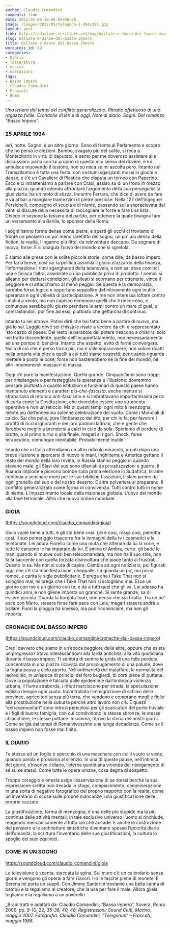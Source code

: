 ```yaml
---
author: Claudio Comandini
comments: true
date: 2012-05-09 10:00:02+00:00
image: /images/2012/05/telegono-1-494x381.jpg
layout: post
link: http://redazione.scritture.net/mag/ballate-e-danze-dal-basso-impero/
slug: ballate-e-danze-dal-basso-impero
title: Ballate e danze dal Basso Impero
wordpress_id: 69
categories:
- Diario
- letteratura
- musica
- narrazioni
tags:
- Basso impero
- Claudio Comandini
- Frascati
- Roma
---
```


_Una lettera dai tempi del conflitto generalizzato. Ritratto affettuoso di una ragazza futile. Cronache di ieri e di oggi. Note di diario. Sogni. Dal romanzo “Basso Impero”._

### 25 APRILE 1994

Ieri, notte. Sogno: è un altro giorno. Sono di fronte al Parlamento e scopro che ho perso le elezioni. Bombo, svagato più del solito, si reca a Montecitorio in virtù di deputato, e sento per me doveroso assistere alle discussioni: parlo con lui proprio di questo mio senso del dovere, e lui annuisce muovendo il testone, non so mica se mi ascolta però. Intanto nel Transatlantico è tutta una festa, con costumi sgargianti mossi in giochi e danze, e c’è un Cavaliere di Plastica che disputa un torneo con Paperino. Esco e ci intratteniamo a parlare con Craxi, assiso su di un trono in mezzo alla piazza; quando intendo affrontare l’argomento della sua perseguibilità giudiziaria, ha un moto di stizza. Incontro Ferrara, che dice di avere da fare e va al bar a mangiare tramezzini di pietre preziose. Nella 127 dell’ingegner Persichelli, compagno di scuola e di niente, passando sulla sopraelevata dei venti si discute della necessità di raccogliere le forze e fare una lista. Chiedo in sezione la tessera del partito, per ottenere la quale bisogna fare un versamento alla Barilla, lo sponsor della Roma.

I sogni hanno forme dense come pietre, e aperti gli occhi ci troviamo di fronte un pensiero un po' meno rarefatto del sogno, un po' più denso della fiction: la realtà, l’inganno più fitto, da reinventare daccapo. Da sognare di nuovo, forse. E si coagula l’uovo del mondo che si sgretola.

E siamo alle prese con le solite piccole storie, come dire, da basso impero. Per farla breve, così va: la politica assimila il gioco d’azzardo della finanza, l’informazione i ritmi sgangherati della telenovela, e non sai dove cominci una e finisca l’altra, assimilate a una pubblicità priva di prodotto. I nemici si alleano per dettarsi condizioni, gli alleati si scornano per ottenerle, vince il peggiore e ci attacchiamo al meno peggio. Se questa è la democrazia, sarebbe forse logico e opportuno seppellire definitivamente ogni inutile speranza e ogni velleità di partecipazione. A me non interessa lottare contro i mulini a vento, ma non capisco nemmeno quelli che li rincorrono, e comunque sarebbe più giusto prendere le armi contro un mare di guai, e contrastandoli, por fine ad essi, piuttosto che gettarcisi di continuo.

Intanto tu sei altrove. Potrei dirti che hai fatto bene a partire di nuovo, ma già lo sai. Laggiù dove sei chissà le risate a vedere da chi è rappresentato ‘sto cazzo di paese. Del resto le parabole del potere riescono a chiarirsi solo nel tratto discendente: quello dell’incaprettatamento, non necessariamente ad una pompa di benzina. Intanto che aspetto, evito di farmi coinvolgere. Nulla di ciò che è perso torna più, ma è utile sopravvivere, non subire ricatti nella propria vita oltre a quelli a cui tutti siamo costretti; per quanto riguarda mettere a posto le cose, forse non basterebbero né la fine del mondo, né altri innumerevoli massacri di massa.

Oggi c’è pure la manifestazione. Quella grande. Cinquant’anni sono troppi per rimpiangere o per festeggiare la speranza e l’illusione: dovremmo pensare piuttosto a quanto istituzioni e funzionari di questo paese hanno mantenuto elementi e caratteri _più-che-fascista_, anche mentre si straparlava di retorico anti-fascismo e si imbrattavano importantissimi pezzi di carta come la Costituzione, che dovrebbe essere uno strumento operativo e non un feticcio. Ma di questi tempi ogni mito è menzogna, niente più dell’ennesima solenne celebrazione del vuoto. Come i Mondiali di calcio. Sai che palle, pure l’imbarazzo del tifo, per chi lo fa, per favorire i profitti di ricchi ignoranti e dei loro padroni ladroni, che è gente che farebbero meglio a prendersi a calci in culo da sola. Speriamo di perdere di brutto, o al primo turno o alla finale, magari ai rigori. Shock, forse terapeutico, comunque inevitabile. Probabilmente inutile.

Intanto che in Italia attendiamo un altro ridicolo miracolo, pronti dopo una breve illusione a sporcarsi di nuovo le mani, Inghilterra e America gettano il resto del mondo nella loro rovina, in Russia stanno peggio di quando stavano male, gli Slavi del sud sono dilaniati da privatizzazioni e guerra, il Ruanda implode e piovono bombe sulla prima elezione in Sudafrica, Israele continua a seminare morti per le sue bibliche fissazioni, l’Islam preme da ogni granello del suo e del nostro deserto. E altre polveriere si preparano. Il conflitto generalizzato come forma di convivenza. Tutti contro tutti in nome di niente. L’impazzimento locale della maionese globale. L’uovo del mondo alla fase terminale. Altro che nuovo ordine mondiale.


### GIOIA
(https://soundcloud.com/claudio_comandini/gioia)

Gioia vuole bene a tutti, e gli sta bene così. Lei è così, rossa così, pienotta cosi. Il suo pomeriggio trascorre fra le immagini della tv i cosmetici e le telefonate. Lei adora Fiorello come una muta che attende da lui la voce, e tutte le canzono le ha imparate da lui. È amica di Ambra, certo, gli batte le mani quando si muove così ben telecomandata, ma non ha il suo stile, non fa la saccente con quella forzata disinvoltura che piace tanto ai frustrati. Questo lo sa. Ma non si cura di capire. Cambia ad ogni notiziario, poi figurati oggi che c’è sta manifestazione, cheppalle. La guarda un po’, ma poi si rompe, e canta le sigle pubblicitarie. E prega che i Take That non si scioglino mai, lei prega che i Take That non si sciogliano mai. Esce un giorno con me e un giorno con te, e dà a tutti quel che gli và. Lei adesso ha quindici anni, e non gliene importa un granché. Si sente grande, sa di essere piccola. Guarda la borgata fuori, non pensa che sia brutta. Tra un po’ esce con Mario, stasera forse farà pace con Lele, magari stasera andrà a ballare. Fuori la pioggia ha smesso, ma può ricominciare, ma non gli importa.



### CRONACHE DAL BASSO IMPERO
(https://soundcloud.com/claudio_comandini/cronache-dal-basso-impero)

Credi davvero che siamo in un’epoca peggiore delle altre, oppure che esista un progresso? Stavo interessandomi alla tarda antichità: alla vita quotidiana durante il basso impero. Ti sembra di sentire le grida di una folla perduta, concentrata in una piazza ricavata dal prosciugamento di una palude, dove la fogna passa a cielo aperto. Nell’ordinarietà del malaffare, la normalità del ladrocinio, in un’epoca di principi del foro bugiardi, di corti piene di puttane. Dove la popolazione è falciata dalle epidemie e dall’ordinaria violenza urbana, il fiume straborda, i rifiuti marciscono per strada, la speculazione edilizia riempie ogni vuoto. Incontrollata l’immigrazione di schiavi delle province, agricoltori senza più terra, che vendono e comprano mogli e figlie alla prostituzione nella suburra perché altro lavoro non c’è. E questi “extracomunitari” sono intrusi pericolosi per gli scaricatori del porto fluviale e i figli di buona famiglia, con cui condividono le stesse sbronze, le stesse chiacchiere, le stesse puttane. Insomma, ritrovo la storia dei nostri giorni. Come se già dai tempi di Roma vivessimo una lunga decadenza. Come se il basso impero non fosse mai finito.



### IL DIARIO

Te stesso ed un foglio è specchio di una maschera con cui il vuoto si veste, quando parola è prossima al silenzio. In una di queste pause, nell’intimità del giorni, s’inscrive il diario, l’eterna quotidiana vicenda del ripiegamento di sé su se stessi. Come tutte le opere umane, cosa degna di sospetto.

Troppo coraggio e onestà esige l’osservazione di se stessi perché la sua espressione scritta non decada in sfogo, compiacimento, commiserazione. In una sorta di negativo fotografico del proprio rapporto con la realtà, come un inventario di scuse sulle proprie mancanze, una giustificazione delle proprie cazzate.

La giustificazione, forma di menzogna, è una delle più stupide ma la più continua delle attività mentali; in tale esclusivo universo l’uomo si rinchiude, reagendo meccanicamente a tutto ciò che accade. E anche le costruzione del pensiero e le architetture sintattiche diventano spesso l’ipocrita diario dell’umanità, la scrittura l’inventario delle sue giustificazioni, la cultura lo spoglio dei suoi equivoci.



### COME IN UN SOGNO
https://soundcloud.com/claudio_comandini/gioia

La televisione è spenta, staccata la spina. Sul muro c’è un calendario senza giorni e vengono gli operai a fare i lavori. Ho le tasche piene di monete. E Serena mi porta un supplì. Con Jimmy Santorini troviamo una bella canna di bambù e la regaliamo al creatore, che la usa per fare il male. Allora gliela togliamo e la regaliamo a un poverello.



_Brani tratti e adattati da: Claudio Comandini, “Basso Impero”, Sovera, Roma 2006, pp. 9-10, 22, _35-36, 40, 48;_
_Registrazioni: Sound Club, Marino, maggio 2007._
_Fotografia: Claudio Comandini, “Telegonus” – Frascati, maggio 1988._




